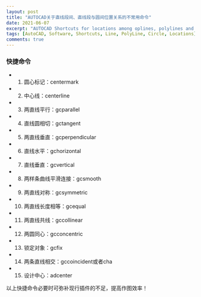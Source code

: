 ```yaml
---
layout: post
title: "AUTOCAD关于直线段间、直线段与圆间位置关系的不常用命令"
date: 2021-06-07
excerpt: "AUTOCAD Shortcuts for locations among oplines, polylines and circles"
tags: [AutoCAD, Software, Shortcuts, Line, PolyLine, Circle, Locations]
comments: true
---
```


### 快捷命令

- 1. 圆心标记：centermark

- 2. 中心线：centerline

- 3. 两直线平行：gcparallel

- 4. 直线圆相切：gctangent

- 5. 两直线垂直：gcperpendicular

- 6. 直线水平：gchorizontal

- 7. 直线垂直：gcvertical

- 8. 两样条曲线平滑连接：gcsmooth

- 9. 两直线对称：gcsymmetric

- 10. 两直线长度相等：gcequal

- 11. 两直线共线：gccollinear

- 12. 两圆同心：gcconcentric

- 13. 锁定对象：gcfix

- 14. 两条直线相交：gccoincident或者cha

- 15. 设计中心：adcenter

以上快捷命令必要时可弥补现行插件的不足，提高作图效率！

